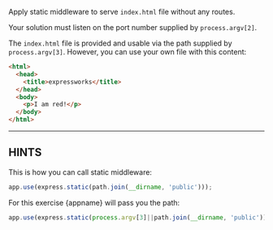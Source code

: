 Apply static middleware to serve `index.html` file without any routes.

Your solution must listen on the port number supplied by `process.argv[2]`.

The `index.html` file is provided and usable via the path supplied by
`process.argv[3]`. However, you can use your own file with this content:

```html
<html>
  <head>
    <title>expressworks</title>
  </head>
  <body>
    <p>I am red!</p>
  </body>
</html>
```

-----------------------------

## HINTS

This is how you can call static middleware:

```js
app.use(express.static(path.join(__dirname, 'public')));
```

For this exercise {appname} will pass you the path:

```js
app.use(express.static(process.argv[3]||path.join(__dirname, 'public')));
```
